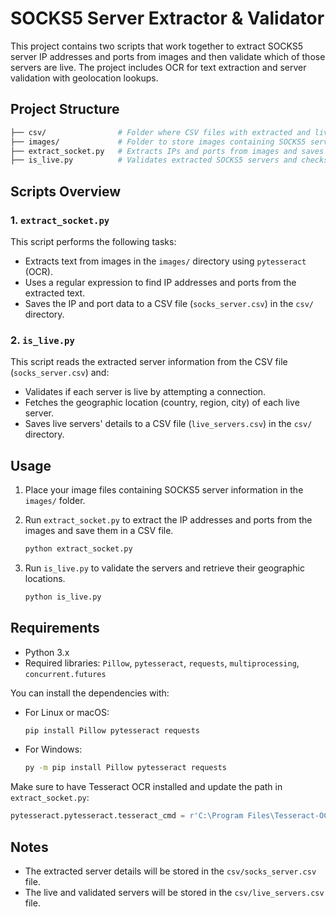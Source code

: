 # SOCKS5 Server Extractor & Validator

This project contains two scripts that work together to extract SOCKS5 server IP addresses and ports from images and then validate which of those servers are live. The project includes OCR for text extraction and server validation with geolocation lookups.

## Project Structure

```bash
├── csv/                # Folder where CSV files with extracted and live server data are stored.
├── images/             # Folder to store images containing SOCKS5 server data.
├── extract_socket.py   # Extracts IPs and ports from images and saves them to a CSV file.
├── is_live.py          # Validates extracted SOCKS5 servers and checks their geographic location.
```

## Scripts Overview

### 1. `extract_socket.py`

This script performs the following tasks:

- Extracts text from images in the `images/` directory using `pytesseract` (OCR).
- Uses a regular expression to find IP addresses and ports from the extracted text.
- Saves the IP and port data to a CSV file (`socks_server.csv`) in the `csv/` directory.  

### 2. `is_live.py`

This script reads the extracted server information from the CSV file (`socks_server.csv`) and:

- Validates if each server is live by attempting a connection.
- Fetches the geographic location (country, region, city) of each live server.
- Saves live servers' details to a CSV file (`live_servers.csv`) in the `csv/` directory.

## Usage

1. Place your image files containing SOCKS5 server information in the `images/` folder.

2. Run `extract_socket.py` to extract the IP addresses and ports from the images and save them in a CSV file.

    ```bash
    python extract_socket.py
    ```

3. Run `is_live.py` to validate the servers and retrieve their geographic locations.

    ```bash
    python is_live.py
    ```

## Requirements

- Python 3.x
- Required libraries: `Pillow`, `pytesseract`, `requests`, `multiprocessing`, `concurrent.futures`

You can install the dependencies with:

- For Linux or macOS:

    ```bash
    pip install Pillow pytesseract requests
    ```

- For Windows:

    ```bash
    py -m pip install Pillow pytesseract requests
    ```

Make sure to have Tesseract OCR installed and update the path in `extract_socket.py`:

```python
pytesseract.pytesseract.tesseract_cmd = r'C:\Program Files\Tesseract-OCR\tesseract.exe'
```

## Notes

- The extracted server details will be stored in the `csv/socks_server.csv` file.
- The live and validated servers will be stored in the `csv/live_servers.csv` file.  
